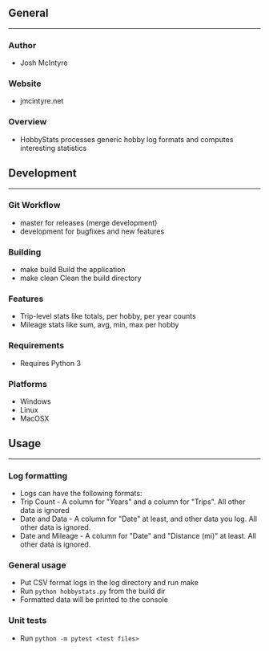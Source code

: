 ## General
____________

### Author
* Josh McIntyre

### Website
* jmcintyre.net

### Overview
* HobbyStats processes generic hobby log formats and computes interesting statistics

## Development
________________

### Git Workflow
* master for releases (merge development)
* development for bugfixes and new features

### Building
* make build
Build the application
* make clean
Clean the build directory

### Features
* Trip-level stats like totals, per hobby, per year counts
* Mileage stats like sum, avg, min, max per hobby

### Requirements
* Requires Python 3

### Platforms
* Windows
* Linux
* MacOSX

## Usage
____________

### Log formatting
* Logs can have the following formats:
* Trip Count - A column for "Years" and a column for "Trips". All other data is ignored
* Date and Data - A column for "Date" at least, and other data you log. All other data is ignored.
* Date and Mileage - A column for "Date" and "Distance (mi)" at least. All other data is ignored.

### General usage
* Put CSV format logs in the log directory and run make
* Run `python hobbystats.py` from the build dir
* Formatted data will be printed to the console

### Unit tests
* Run `python -m pytest <test files>`

